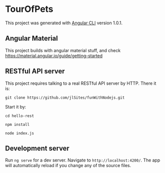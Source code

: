 # TourOfPets

This project was generated with [Angular CLI](https://github.com/angular/angular-cli) version 1.0.1.

## Angular Material
This project builds with angular material stuff, and check https://material.angular.io/guide/getting-started

## RESTful API server
This project requires talking to a real RESTful API server by HTTP. There it is:

`git clone https://github.com/jlSites/funWithNodejs.git`

Start it by:

`cd hello-rest`

`npm install`

`node index.js`

## Development server

Run `ng serve` for a dev server. Navigate to `http://localhost:4200/`. The app will automatically reload if you change any of the source files.

